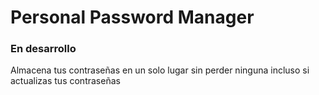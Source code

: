 # Personal Password Manager

### En desarrollo

Almacena tus contraseñas en un solo lugar sin perder ninguna incluso si actualizas tus contraseñas